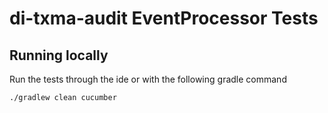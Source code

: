 # di-txma-audit EventProcessor Tests

## Running locally

Run the tests through the ide or with the following gradle command
```bash
./gradlew clean cucumber
```
